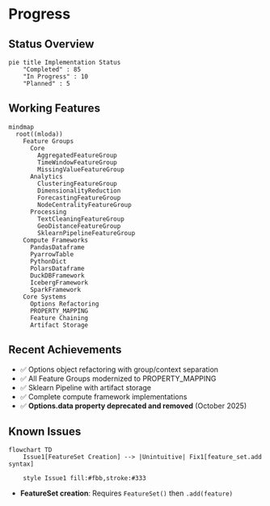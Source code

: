 # Progress

## Status Overview

```mermaid
pie title Implementation Status
    "Completed" : 85
    "In Progress" : 10
    "Planned" : 5
```

## Working Features

```mermaid
mindmap
  root((mloda))
    Feature Groups
      Core
        AggregatedFeatureGroup
        TimeWindowFeatureGroup
        MissingValueFeatureGroup
      Analytics
        ClusteringFeatureGroup
        DimensionalityReduction
        ForecastingFeatureGroup
        NodeCentralityFeatureGroup
      Processing
        TextCleaningFeatureGroup
        GeoDistanceFeatureGroup
        SklearnPipelineFeatureGroup
    Compute Frameworks
      PandasDataframe
      PyarrowTable
      PythonDict
      PolarsDataframe
      DuckDBFramework
      IcebergFramework
      SparkFramework
    Core Systems
      Options Refactoring
      PROPERTY_MAPPING
      Feature Chaining
      Artifact Storage
```

## Recent Achievements
- ✅ Options object refactoring with group/context separation
- ✅ All Feature Groups modernized to PROPERTY_MAPPING
- ✅ Sklearn Pipeline with artifact storage
- ✅ Complete compute framework implementations
- ✅ **Options.data property deprecated and removed** (October 2025)

## Known Issues

```mermaid
flowchart TD
    Issue1[FeatureSet Creation] --> |Unintuitive| Fix1[feature_set.add syntax]

    style Issue1 fill:#fbb,stroke:#333
```

- **FeatureSet creation**: Requires `FeatureSet()` then `.add(feature)`

